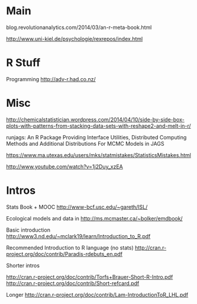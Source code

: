 # Main

blog.revolutionanalytics.com/2014/03/an-r-meta-book.html

http://www.uni-kiel.de/psychologie/rexrepos/index.html


# R Stuff

Programming http://adv-r.had.co.nz/


# Misc

http://chemicalstatistician.wordpress.com/2014/04/10/side-by-side-box-plots-with-patterns-from-stacking-data-sets-with-reshape2-and-melt-in-r/

runjags: An R Package Providing Interface Utilities,
Distributed Computing Methods and Additional
Distributions For MCMC Models in JAGS

https://www.ma.utexas.edu/users/mks/statmistakes/StatisticsMistakes.html

http://www.youtube.com/watch?v=1j2Duy_xzEA

# Intros


Stats Book + MOOC http://www-bcf.usc.edu/~gareth/ISL/

Ecological models and data in http://ms.mcmaster.ca/~bolker/emdbook/

Basic introduction http://www3.nd.edu/~mclark19/learn/Introduction_to_R.pdf

Recommended Introduction to R language (no stats)
http://cran.r-project.org/doc/contrib/Paradis-rdebuts_en.pdf

Shorter intros

http://cran.r-project.org/doc/contrib/Torfs+Brauer-Short-R-Intro.pdf
http://cran.r-project.org/doc/contrib/Short-refcard.pdf

Longer http://cran.r-project.org/doc/contrib/Lam-IntroductionToR_LHL.pdf







